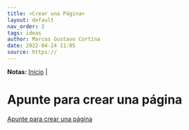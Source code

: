 ```yaml
---
title: <Crear una Página>
layout: default
nav_order: 2
tags: ideas
author: Marcos Gustavo Cortina
date: 2022-04-24 11:05
source: https://
---
```

**Notas:**
[Inicio](index.md) |


# Apunte para crear una página

[Apunte para crear una página](https://scds.github.io/github-pages)
